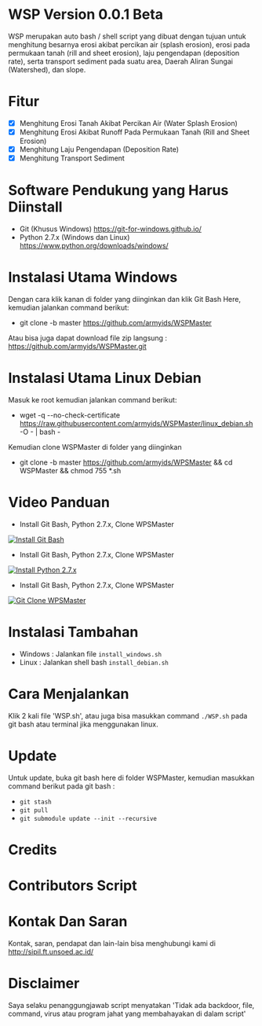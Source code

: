 # WSP Version 0.0.1 Beta #
WSP merupakan auto bash / shell script yang dibuat dengan tujuan untuk menghitung besarnya erosi akibat percikan air (splash erosion), erosi pada permukaan tanah (rill and sheet erosion), laju pengendapan (deposition rate), serta transport sediment pada suatu area, Daerah Aliran Sungai (Watershed), dan slope.

# Fitur #
- [x] Menghitung Erosi Tanah Akibat Percikan Air (Water Splash Erosion)
- [x] Menghitung Erosi Akibat Runoff Pada Permukaan Tanah (Rill and Sheet Erosion)
- [x] Menghitung Laju Pengendapan (Deposition Rate) 
- [x] Menghitung Transport Sediment

# Software Pendukung yang Harus Diinstall #
- Git (Khusus Windows)
	https://git-for-windows.github.io/
- Python 2.7.x (Windows dan Linux)
	https://www.python.org/downloads/windows/

# Instalasi Utama Windows #
Dengan cara klik kanan di folder yang diinginkan dan klik Git Bash Here, kemudian jalankan command berikut: 
- git clone -b master https://github.com/armyids/WSPMaster

Atau bisa juga dapat download file zip langsung : https://github.com/armyids/WSPMaster.git

# Instalasi Utama Linux Debian #

Masuk ke root kemudian jalankan command berikut:
- wget -q --no-check-certificate https://raw.githubusercontent.com/armyids/WSPMaster/linux_debian.sh -O - | bash -

Kemudian clone WSPMaster di folder yang diinginkan
- git clone -b master https://github.com/armyids/WPSMaster && cd WSPMaster && chmod 755 *.sh

# Video Panduan #
- Install Git Bash, Python 2.7.x, Clone WPSMaster

[![Install Git Bash](http://img.youtube.com/vi/U1dOJsD0gWY/0.jpg)](http://www.youtube.com/watch?v=U1dOJsD0gWY)

- Install Git Bash, Python 2.7.x, Clone WPSMaster

[![Install Python 2.7.x](http://img.youtube.com/vi/Myp9nNOcHIc/0.jpg)](http://www.youtube.com/watch?v=Myp9nNOcHIc)

- Install Git Bash, Python 2.7.x, Clone WPSMaster

[![Git Clone WPSMaster](http://img.youtube.com/vi/iPdawz6GqAY/0.jpg)](http://www.youtube.com/watch?v=iPdawz6GqAY)

# Instalasi Tambahan #
- Windows : Jalankan file `install_windows.sh`
- Linux   : Jalankan shell bash `install_debian.sh`

# Cara Menjalankan #
Klik 2 kali file 'WSP.sh', atau juga bisa masukkan command `./WSP.sh` pada git bash atau terminal jika menggunakan linux.

# Update #
Untuk update, buka git bash here di folder WSPMaster, kemudian masukkan command berikut pada git bash :
- `git stash`
- `git pull`
- `git submodule update --init --recursive`

# Credits #

# Contributors Script #

# Kontak Dan Saran #
Kontak, saran, pendapat dan lain-lain bisa menghubungi kami di http://sipil.ft.unsoed.ac.id/
 
# Disclaimer #
Saya selaku penanggungjawab script menyatakan 'Tidak ada backdoor, file, command, virus atau program jahat yang membahayakan di dalam script'
